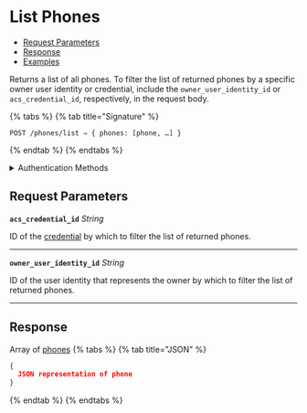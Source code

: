 # List Phones

- [Request Parameters](./#request-parameters)
- [Response](./#response)
- [Examples](./#examples)

Returns a list of all phones. To filter the list of returned phones by a specific owner user identity or credential, include the `owner_user_identity_id` or `acs_credential_id`, respectively, in the request body.

{% tabs %}
{% tab title="Signature" %}
```
POST /phones/list ⇒ { phones: [phone, …] }
```
{% endtab %}
{% endtabs %}

<details>

<summary>Authentication Methods</summary>

- API key
- Personal access token
  <br>Must also include the `seam-workspace` header in the request.

To learn more, see [Authentication](https://docs.seam.co/latest/api/authentication).
</details>

## Request Parameters

**`acs_credential_id`** *String*

ID of the [credential](../../capability-guides/access-systems/managing-credentials.md) by which to filter the list of returned phones.

---

**`owner_user_identity_id`** *String*

ID of the user identity that represents the owner by which to filter the list of returned phones.

---


## Response

Array of [phones](./)
{% tabs %}
{% tab title="JSON" %}
```json
{
  JSON representation of phone
}
```
{% endtab %}
{% endtabs %}
